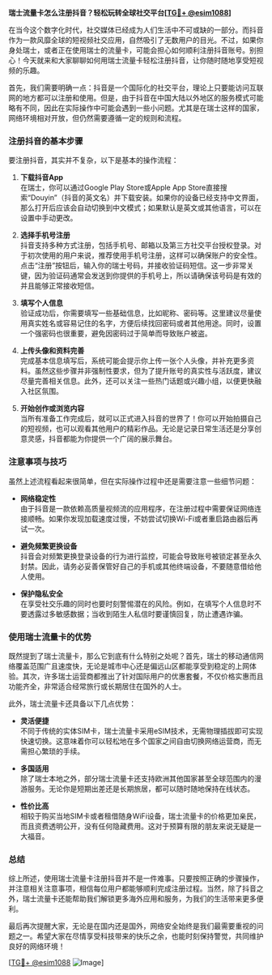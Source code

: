 **瑞士流量卡怎么注册抖音？轻松玩转全球社交平台[[TG💪+ @esim1088](https://t.me/s/esim1088)]**

在当今这个数字化时代，社交媒体已经成为人们生活中不可或缺的一部分。而抖音作为一款风靡全球的短视频社交应用，自然吸引了无数用户的目光。不过，如果你身处瑞士，或者正在使用瑞士的流量卡，可能会担心如何顺利注册抖音账号。别担心！今天就来和大家聊聊如何用瑞士流量卡轻松注册抖音，让你随时随地享受短视频的乐趣。

首先，我们需要明确一点：抖音是一个国际化的社交平台，理论上只要能访问互联网的地方都可以注册和使用。但是，由于抖音在中国大陆以外地区的服务模式可能略有不同，因此在实际操作中可能会遇到一些小问题。尤其是在瑞士这样的国家，网络环境相对开放，但仍然需要遵循一定的规则和流程。

### 注册抖音的基本步骤

要注册抖音，其实并不复杂，以下是基本的操作流程：

1. **下载抖音App**  
   在瑞士，你可以通过Google Play Store或Apple App Store直接搜索“Douyin”（抖音的英文名）并下载安装。如果你的设备已经支持中文界面，那么打开后应该会自动切换到中文模式；如果默认是英文或其他语言，可以在设置中手动更改。

2. **选择手机号注册**  
   抖音支持多种方式注册，包括手机号、邮箱以及第三方社交平台授权登录。对于初次使用的用户来说，推荐使用手机号注册，这样可以确保账户的安全性。点击“注册”按钮后，输入你的瑞士号码，并接收验证码短信。这一步非常关键，因为验证码通常会发送到你提供的手机号上，所以请确保该号码是有效的并且能够正常接收短信。

3. **填写个人信息**  
   验证成功后，你需要填写一些基础信息，比如昵称、密码等。这里建议尽量使用真实姓名或容易记住的名字，方便后续找回密码或者其他用途。同时，设置一个强密码也很重要，避免因密码过于简单而导致账户被盗。

4. **上传头像和资料完善**  
   完成基本信息填写后，系统可能会提示你上传一张个人头像，并补充更多资料。虽然这些步骤并非强制性要求，但为了提升账号的真实性与活跃度，建议尽量完善相关信息。此外，还可以关注一些热门话题或兴趣小组，以便更快融入社区氛围。

5. **开始创作或浏览内容**  
   当所有准备工作完成后，就可以正式进入抖音的世界了！你可以开始拍摄自己的短视频，也可以观看其他用户的精彩作品。无论是记录日常生活还是分享创意灵感，抖音都能为你提供一个广阔的展示舞台。

### 注意事项与技巧

虽然上述流程看起来很简单，但在实际操作过程中还是需要注意一些细节问题：

- **网络稳定性**  
  由于抖音是一款依赖高质量视频流的应用程序，在注册过程中需要保证网络连接顺畅。如果你发现加载速度过慢，不妨尝试切换Wi-Fi或者重启路由器后再试一次。

- **避免频繁更换设备**  
  抖音会对频繁更换登录设备的行为进行监控，可能会导致账号被锁定甚至永久封禁。因此，请务必妥善保管好自己的手机或其他终端设备，不要随意借给他人使用。

- **保护隐私安全**  
  在享受社交乐趣的同时也要时刻警惕潜在的风险。例如，在填写个人信息时不要透露过多敏感数据；当收到陌生人私信时要谨慎回复，防止遭遇诈骗。

### 使用瑞士流量卡的优势

既然提到了瑞士流量卡，那么它到底有什么特别之处呢？首先，瑞士的移动通信网络覆盖范围广且速度快，无论是城市中心还是偏远山区都能享受到稳定的上网体验。其次，许多瑞士运营商都推出了针对国际用户的优惠套餐，不仅价格实惠而且功能齐全，非常适合经常旅行或长期居住在国外的人士。

此外，瑞士流量卡还具备以下几点优势：

- **灵活便捷**  
  不同于传统的实体SIM卡，瑞士流量卡采用eSIM技术，无需物理插拔即可实现快速切换。这意味着你可以轻松地在多个国家之间自由切换网络运营商，而无需担心繁琐的手续。

- **多国适用**  
  除了瑞士本地之外，部分瑞士流量卡还支持欧洲其他国家甚至全球范围内的漫游服务。无论你是短期出差还是长期旅居，都可以随时随地保持在线状态。

- **性价比高**  
  相较于购买当地SIM卡或者租借随身WiFi设备，瑞士流量卡的价格更加亲民，而且资费透明公开，没有任何隐藏费用。这对于预算有限的朋友来说无疑是一大福音。

### 总结

综上所述，使用瑞士流量卡注册抖音并不是一件难事。只要按照正确的步骤操作，并注意相关注意事项，相信每位用户都能够顺利完成注册过程。当然，除了抖音之外，瑞士流量卡还能帮助我们解锁更多海外应用和服务，为我们的生活带来更多便利。

最后再次提醒大家，无论是在国内还是国外，网络安全始终是我们最需要重视的问题之一。希望大家在尽情享受科技带来的快乐之余，也能时刻保持警觉，共同维护良好的网络环境！

[[TG💪+ @esim1088](https://t.me/s/esim1088) ![Image](https://i.postimg.cc/4NQfJmqS/Snipaste-2025-05-13-00-14-12.png)]
